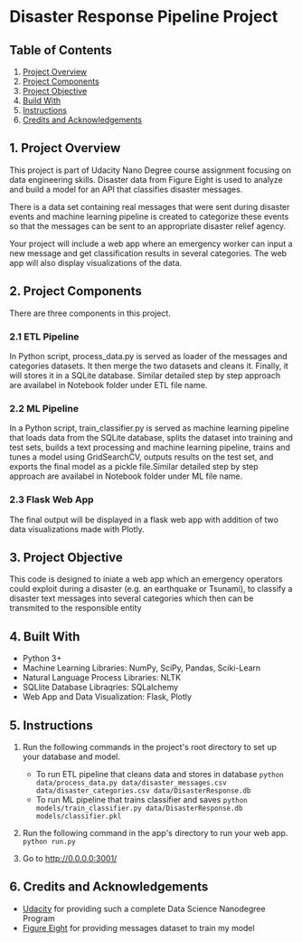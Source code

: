 # Disaster Response Pipeline Project
## Table of Contents
1. [Project Overview](#po)
2. [Project Components](#pc)
3. [Project Objective](#pob)
4. [Build With](#bw)
5. [Instructions](#in)
6. [Credits and Acknowledgements](#ca)

<a name="po"></a>
## 1. Project Overview
This project is part of Udacity Nano Degree course assignment focusing on data engineering skills. Disaster data from Figure Eight is used to analyze  and build a model for an API that classifies disaster messages.

There is a data set containing real messages that were sent during disaster events and machine learning pipeline is created to categorize these events so that the messages can be sent to an appropriate disaster relief agency.

Your project will include a web app where an emergency worker can input a new message and get classification results in several categories. The web app will also display visualizations of the data. 
<a name="pc"></a>
## 2. Project Components
There are three components in this project.
### 2.1 ETL Pipeline
In Python script, process_data.py is served as loader of the messages and categories datasets. It then merge the two datasets and cleans it. Finally, it will stores it in a SQLite database. Similar detailed step by step approach are availabel in Notebook folder under ETL file name. 
### 2.2 ML Pipeline
In a Python script, train_classifier.py is served as machine learning pipeline that loads data from the SQLite database, splits the dataset into training and test sets, builds a text processing and machine learning pipeline, trains and tunes a model using GridSearchCV, outputs results on the test set, and exports the final model as a pickle file.Similar detailed step by step approach are availabel in Notebook folder under ML file name. 
### 2.3 Flask Web App
The final output will be displayed in a flask web app with addition of two data visualizations made with Plotly. 
<a name="pob"></a>
## 3. Project Objective
This code is designed to iniate a web app which an emergency operators could exploit during a disaster (e.g. an earthquake or Tsunami), to classify a disaster text messages into several categories which then can be transmited to the responsible entity
<a name="bw"></a>
## 4. Built With
* Python 3+
* Machine Learning Libraries: NumPy, SciPy, Pandas, Sciki-Learn
* Natural Language Process Libraries: NLTK
* SQLlite Database Libraqries: SQLalchemy
* Web App and Data Visualization: Flask, Plotly
<a name="in"></a>
## 5. Instructions
1. Run the following commands in the project's root directory to set up your database and model.

    - To run ETL pipeline that cleans data and stores in database
        `python data/process_data.py data/disaster_messages.csv data/disaster_categories.csv data/DisasterResponse.db`
    - To run ML pipeline that trains classifier and saves
        `python models/train_classifier.py data/DisasterResponse.db models/classifier.pkl`

2. Run the following command in the app's directory to run your web app.
    `python run.py`

3. Go to http://0.0.0.0:3001/
<a name="ca"></a>
## 6. Credits and Acknowledgements
* [Udacity](https://www.udacity.com/) for providing such a complete Data Science Nanodegree Program
* [Figure Eight](https://www.figure-eight.com/) for providing messages dataset to train my model

